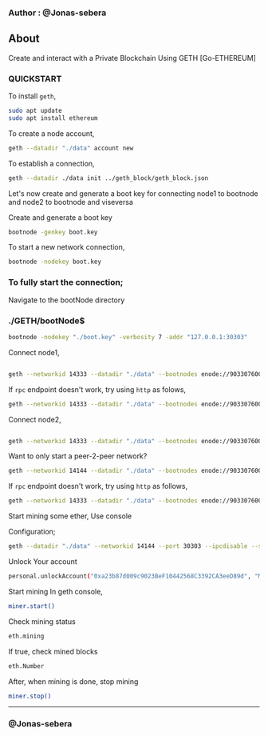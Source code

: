 ### Author : @Jonas-sebera

## About
Create and interact with a Private Blockchain Using GETH [Go-ETHEREUM]

### QUICKSTART

To install `geth`,
```sh
sudo apt update
sudo apt install ethereum
```

To create a node account,
```sh
geth --datadir "./data" account new 
```

To establish a connection,
```sh
geth --datadir ./data init ../geth_block/geth_block.json
```

Let's now create and generate a boot key for connecting node1 to bootnode and node2 to bootnode and viseversa

Create and generate a boot key
```sh
bootnode -genkey boot.key
```

To start a new network connection,
```sh
bootnode -nodekey boot.key
```

### To fully start the connection;

Navigate to the bootNode directory
 ### ./GETH/bootNode$ 

```sh
bootnode -nodekey "./boot.key" -verbosity 7 -addr "127.0.0.1:30303"
```
Connect node1,

```sh

geth --networkid 14333 --datadir "./data" --bootnodes enode://903307600f04d59ff73ecc41016a2112aedebd4021799f764092872bd4aa75b55786bb14665f6171707ba5aa242afe7691b70303deea79ab46c0f63af6d59fed@127.0.0.1:0?discport=30301 --port 30300 --ipcdisable --syncmode full --rpc --allow-insecure-unlock --rpccorsdomain "*" --rpcport 8545 --unlock 0xa23b87d009c9023BeF10442568C3392CA3eeD89d --password password.txt --mine console

```

If `rpc` endpoint doesn't work, try using `http` as folows,

```sh
geth --networkid 14333 --datadir "./data" --bootnodes enode://903307600f04d59ff73ecc41016a2112aedebd4021799f764092872bd4aa75b55786bb14665f6171707ba5aa242afe7691b70303deea79ab46c0f63af6d59fed@127.0.0.1:0?discport=30301 --port 30303 --ipcdisable --syncmode full --http --allow-insecure-unlock --http.port 8545 --unlock 0xca9AdF6627A549c8D593439ab79E19f912E6dB11 --password password.txt --mine console

```

Connect node2,

```sh

geth --networkid 14333 --datadir "./data" --bootnodes enode://903307600f04d59ff73ecc41016a2112aedebd4021799f764092872bd4aa75b55786bb14665f6171707ba5aa242afe7691b70303deea79ab46c0f63af6d59fed@127.0.0.1:0?discport=30301 --port 30303 --ipcdisable --syncmode full --rpc --allow-insecure-unlock --rpccorsdomain "*" --rpcport 8545 --unlock 0xa23b87d009c9023BeF10442568C3392CA3eeD89d --password password.txt console

```

Want to only start a peer-2-peer network?
```sh
geth --networkid 14144 --datadir "./data" --bootnodes enode://903307600f04d59ff73ecc41016a2112aedebd4021799f764092872bd4aa75b55786bb14665f6171707ba5aa242afe7691b70303deea79ab46c0f63af6d59fed@127.0.0.1:0?discport=30301
```



If `rpc` endpoint doesn't work, try using `http` as follows,

```sh
geth --networkid 14333 --datadir "./data" --bootnodes enode://903307600f04d59ff73ecc41016a2112aedebd4021799f764092872bd4aa75b55786bb14665f6171707ba5aa242afe7691b70303deea79ab46c0f63af6d59fed@127.0.0.1:0?discport=30301 --port 30303 --ipcdisable --syncmode full --http --allow-insecure-unlock --http.port 8545 --unlock 0xca9AdF6627A549c8D593439ab79E19f912E6dB11 --password password.txt console

```

Start mining some ether, Use console 

Configuration;
```sh
geth --datadir "./data" --networkid 14144 --port 30303 --ipcdisable --syncmode full --mine console
```
Unlock Your account
```sh
personal.unlockAccount("0xa23b87d009c9023BeF10442568C3392CA3eeD89d", "MOOD9999", 0)
```

Start mining
In geth console,
```sh
miner.start()
```

Check mining status
```sh
eth.mining
```

If true, check mined blocks
```sh
eth.Number
```

After, when mining is done, stop mining
```sh
miner.stop()
```

<hr>

### @Jonas-sebera